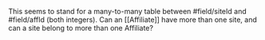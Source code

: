 This seems to stand for a many-to-many table between #field/siteId and #field/affId  (both integers). Can an [[Affiliate]] have more than one site, and can a site belong to more than one Affiliate? 